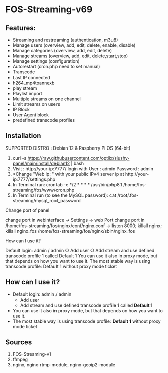 # FOS-Streaming-v69
## Features:
- Streaming and restreaming (authentication, m3u8)
- Manage users (overview, add, edit, delete, enable, disable)
- Manage categories (overview, add, edit, delete)
- Manage streams (overview, add, edit, delete,start,stop)
- Manage settings (configuration)
- Autorestart (cron.php need to set manual)
- Transcode
- Last IP connected
- h264_mp4toannexb
- play stream
- Playlist import
- Multiple streams on one channel
- Limit streams on users
- IP Block
- User Agent block
- predefined transcode profiles


## Installation

SUPPORTED DISTRO : Debian 12 & Raspberry Pi OS (64-bit)
1. curl -s https://raw.githubusercontent.com/optiix/slushy-panel/main/install/debian12 | bash
2. Visit : http://your-ip:7777/ login with User : admin Password : admin
3. *Change "Web ip: " with your public IPv4 server ip at http://your-ip:7777/settings.php
4. In Terminal run: crontab -e */2 * * * * /usr/bin/php8.1 /home/fos-streaming/fos/www/cron.php
5. In Terminal run (to see the MySQL password): cat /root/.fos-streaming/mysql_root_password

Change port of panel

change port in webinterface -> Settings -> web Port
change port in /home/fos-streaming/fos/nginx/conf/nginx.conf -> listen 8000;
killall nginx; killall nginx_fos
/home/fos-streaming/fos/nginx/sbin/nginx_fos

How can I use it?

Default login: admin / admin
○ Add user
○ Add stream and use defined transcode profile 1 called Default 1
You can use it also in proxy mode, but that depends on how you want to use it.
The most stable way is using transcode profile: Default 1 without proxy mode ticket

## How can I use it?
- Default login: admin / admin
  - Add user
  - Add stream and use defined transcode profile 1 called **Default 1**
- You can use it also in proxy mode, but that depends on how you want to use it.
- The most stable way is using transcode profile: **Default 1** without proxy mode ticket

## Sources
1. FOS-Streaming-v1
2. ffmpeg
3. nginx, nginx-rtmp-module, nginx-geoip2-module
